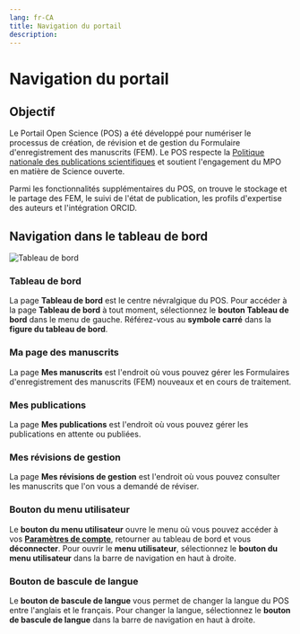 ```yaml
---
lang: fr-CA
title: Navigation du portail
description:
---
```


# Navigation du portail

## Objectif

Le Portail Open Science (POS) a été développé pour numériser le processus de création, de révision et de gestion du Formulaire d'enregistrement des manuscrits (FEM). Le POS respecte la [Politique nationale des publications scientifiques](https://www.dfo-mpo.gc.ca/about-notre-sujet/publications/science/policy-politique/index-fr.html) et soutient l'engagement du MPO en matière de Science ouverte.

Parmi les fonctionnalités supplémentaires du POS, on trouve le stockage et le partage des FEM, le suivi de l'état de publication, les profils d'expertise des auteurs et l'intégration ORCID.

## Navigation dans le tableau de bord

![Tableau de bord](/images/welcome/dashboard_fr.png)

### Tableau de bord

La page **Tableau de bord** est le centre névralgique du POS. Pour accéder à la page **Tableau de bord** à tout moment, sélectionnez le **bouton Tableau de bord** dans le menu de gauche. Référez-vous au **symbole carré** dans la **figure du tableau de bord**.

### Ma page des manuscrits

La page **Mes manuscrits** est l'endroit où vous pouvez gérer les Formulaires d'enregistrement des manuscrits (FEM) nouveaux et en cours de traitement.

### Mes publications

La page **Mes publications** est l'endroit où vous pouvez gérer les publications en attente ou publiées.

### Mes révisions de gestion

La page **Mes révisions de gestion** est l'endroit où vous pouvez consulter les manuscrits que l'on vous a demandé de réviser.

### Bouton du menu utilisateur

Le **bouton du menu utilisateur** ouvre le menu où vous pouvez accéder à vos **[Paramètres de compte](/fr/account/account-customization)**, retourner au tableau de bord et vous **déconnecter**. Pour ouvrir le **menu utilisateur**, sélectionnez le **bouton du menu utilisateur** dans la barre de navigation en haut à droite.

### Bouton de bascule de langue

Le **bouton de bascule de langue** vous permet de changer la langue du POS entre l'anglais et le français. Pour changer la langue, sélectionnez le **bouton de bascule de langue** dans la barre de navigation en haut à droite.